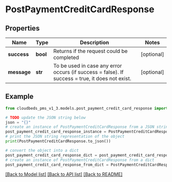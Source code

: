 # PostPaymentCreditCardResponse


## Properties

Name | Type | Description | Notes
------------ | ------------- | ------------- | -------------
**success** | **bool** | Returns if the request could be completed | [optional] 
**message** | **str** | To be used in case any error occurs (if success &#x3D; false). If success &#x3D; true, it does not exist. | [optional] 

## Example

```python
from cloudbeds_pms_v1_3.models.post_payment_credit_card_response import PostPaymentCreditCardResponse

# TODO update the JSON string below
json = "{}"
# create an instance of PostPaymentCreditCardResponse from a JSON string
post_payment_credit_card_response_instance = PostPaymentCreditCardResponse.from_json(json)
# print the JSON string representation of the object
print(PostPaymentCreditCardResponse.to_json())

# convert the object into a dict
post_payment_credit_card_response_dict = post_payment_credit_card_response_instance.to_dict()
# create an instance of PostPaymentCreditCardResponse from a dict
post_payment_credit_card_response_from_dict = PostPaymentCreditCardResponse.from_dict(post_payment_credit_card_response_dict)
```
[[Back to Model list]](../README.md#documentation-for-models) [[Back to API list]](../README.md#documentation-for-api-endpoints) [[Back to README]](../README.md)


